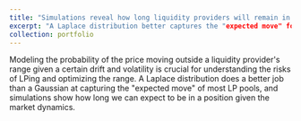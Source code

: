 ```yaml
---
title: "Simulations reveal how long liquidity providers will remain in a position given market dynamics"
excerpt: "A Laplace distribution better captures the "expected move" for most Uniswap V3 pools and we can use this to predict how long we will be in a position on average given the drift and volatility. <br/> <br/> <img src='/images/project_figures/resized/drift_vol_sims_comparison.png'>"
collection: portfolio
---
```


Modeling the probability of the price moving outside a liquidity provider's range given a certain drift and volatility is crucial for understanding the risks of LPing and optimizing the range. A Laplace distribution does a better job than a Gaussian at capturing the "expected move" of most LP pools, and simulations show how long we can expect to be in a position given the market dynamics.       
